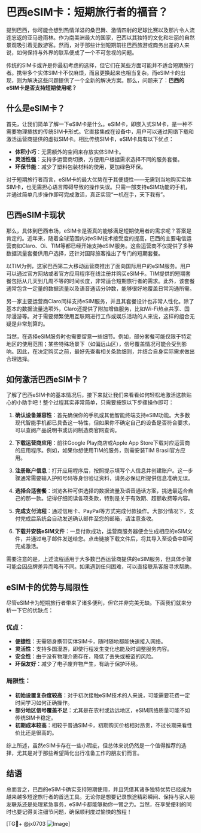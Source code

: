 # 巴西eSIM卡：短期旅行者的福音？

提到巴西，你可能会想到热情洋溢的桑巴舞、激情四射的足球比赛以及那片令人流连忘返的亚马逊雨林。作为南美洲最大的国家，巴西以其独特的文化和壮丽的自然景观吸引着无数游客。然而，对于那些计划短期前往巴西旅游或商务出差的人来说，如何保持与外界的联系便成了一个不可忽视的问题。

传统的SIM卡或许是你最初考虑的选择，但它们在某些方面可能并不适合短期旅行者。携带多个实体SIM卡不仅麻烦，而且更换起来也相当复杂。而eSIM卡的出现，则为解决这些问题提供了一个全新的解决方案。那么，问题来了：**巴西的eSIM卡是否支持短期使用呢？**

## 什么是eSIM卡？

首先，让我们简单了解一下eSIM卡是什么。eSIM卡，即嵌入式SIM卡，是一种不需要物理插拔的传统SIM卡形式。它直接集成在设备中，用户可以通过网络下载和激活运营商提供的虚拟SIM卡。相比传统SIM卡，eSIM卡具有以下优点：

- **体积小巧**：无需额外的空间来存放实体SIM卡。
- **灵活性强**：支持多运营商切换，方便用户根据需求选择不同的服务套餐。
- **环保节能**：减少了塑料包装材料的使用，更加绿色环保。

对于短期旅行者而言，eSIM卡的最大优势在于其便捷性——无需到当地购买实体SIM卡，也无需担心语言障碍导致的操作失误。只需一部支持eSIM功能的手机，并通过简单几步操作即可完成激活，真正实现“一机在手，天下我有”。

## 巴西eSIM卡现状

那么，具体到巴西市场，eSIM卡是否真的能够满足短期使用者的需求呢？答案是肯定的。近年来，随着全球范围内对eSIM技术接受度的提高，巴西的主要电信运营商如Claro、Oi、TIM等都已经开始支持eSIM服务。这些运营商不仅提供了多种数据流量套餐供用户选择，还针对国际旅客推出了专门的短期套餐。

以TIM为例，这家巴西第二大移动运营商推出了面向国际用户的eSIM服务。用户可以通过官方网站或者官方应用程序在线注册并购买eSIM卡。TIM提供的短期套餐包括从几天到几周不等的时间长度，非常适合短期旅行者的需求。此外，该套餐通常包含一定量的数据流量以及语音通话分钟数，能够很好地覆盖日常沟通所需。

另一家主要运营商Claro同样支持eSIM服务，并且其套餐设计也非常人性化。除了基本的数据流量选项外，Claro还提供了附加增值服务，比如Wi-Fi热点共享、国际漫游等。对于需要频繁使用互联网进行工作或娱乐活动的人来说，这样的组合无疑是非常划算的。

当然，在选择eSIM服务时也需要留意一些细节。例如，部分套餐可能仅限于特定地区的使用范围；某些特殊场景下（如偏远山区），信号覆盖情况可能会受到影响。因此，在决定购买之前，最好先查看相关条款细则，并结合自身实际需求做出合理选择。

## 如何激活巴西eSIM卡？

了解了巴西eSIM卡的基本情况后，接下来就让我们来看看如何轻松地激活这款贴心的小助手吧！整个过程其实非常简单，只需要按照以下步骤操作即可：

1. **确认设备兼容性**：首先确保你的手机或其他智能终端支持eSIM功能。大多数现代智能手机都已具备这一特性，但如果你不确定自己的设备是否符合要求，可以查阅产品说明书或访问制造商官网查询。

2. **下载运营商应用**：前往Google Play商店或Apple App Store下载对应运营商的应用程序。例如，如果你想使用TIM的服务，则需安装TIM Brasil官方应用。

3. **注册账户信息**：打开应用程序后，按照提示填写个人信息并创建账户。这一步骤通常需要输入护照号码等身份验证资料，请务必保证所提供信息准确无误。

4. **选择合适套餐**：浏览各种可供选择的数据流量及语音通话方案，挑选最适合自己的那一款。记得仔细阅读各项条款，特别是关于有效期、超额收费等内容。

5. **完成支付流程**：通过信用卡、PayPal等方式完成付款操作。大部分情况下，支付完成后系统会自动发送确认邮件至您的邮箱，请注意查收。

6. **下载并安装eSIM文件**：一旦付款成功，运营商服务器便会生成相应的eSIM文件，并通过电子邮件发送给您。点击链接下载文件后，将其导入至设备中即可完成激活。

需要注意的是，上述流程适用于大多数巴西运营商提供的eSIM服务，但具体步骤可能会因品牌差异而略有不同。如果遇到任何困难，可以直接联系客服寻求帮助。

## eSIM卡的优势与局限性

尽管eSIM卡为短期旅行者带来了诸多便利，但它并非完美无缺。下面我们就来分析一下它的优缺点：

### 优点：
- **便捷性**：无需随身携带实体SIM卡，随时随地都能快速接入网络。
- **灵活性**：支持多国漫游，即使行程发生变化也能及时调整服务内容。
- **安全性**：由于没有物理介质存在，降低了丢失或被盗的风险。
- **环保友好**：减少了电子废弃物产生，有助于保护环境。

### 局限性：
- **初始设置复杂度较高**：对于初次接触eSIM技术的人来说，可能需要花费一定时间学习如何正确操作。
- **部分地区信号覆盖不足**：尤其是在农村或边远地区，eSIM网络质量可能不如传统SIM卡稳定。
- **初期成本较高**：相较于普通SIM卡，初期购买价格相对昂贵，不过长期来看性价比还是很高的。

综上所述，虽然eSIM卡存在一些小瑕疵，但总体来说仍然是一个值得推荐的选择，尤其是对于那些希望简化出行准备工作的朋友们而言。

## 结语

总而言之，巴西的eSIM卡确实支持短期使用，并且凭借其诸多独特优势已经成为越来越多短途旅行者的首选工具。无论你是想要记录旅途精彩瞬间、保持与家人朋友联系还是处理紧急事务，eSIM卡都能够助你一臂之力。当然，在享受便利的同时也要记得关注细节问题，确保顺利度过愉快的旅程！

[TG💪+ @jx0703 ![Image](https://github.com/user-attachments/assets/dbca1d08-cadb-493c-b0ec-ad6f7a83f270)]